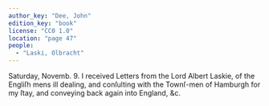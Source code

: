```yaml
---
author_key: "Dee, John"
edition_key: "book"
license: "CC0 1.0"
location: "page 47"
people:
  - "Laski, Olbracht"
---
```

Saturday, Novemb. 9. I received Letters from the Lord Albert Laskie, of the Engliſh mens
ill dealing, and conſulting with the Townſ-men of Hamburgh for my ſtay, and conveying back
again into England, &c.
